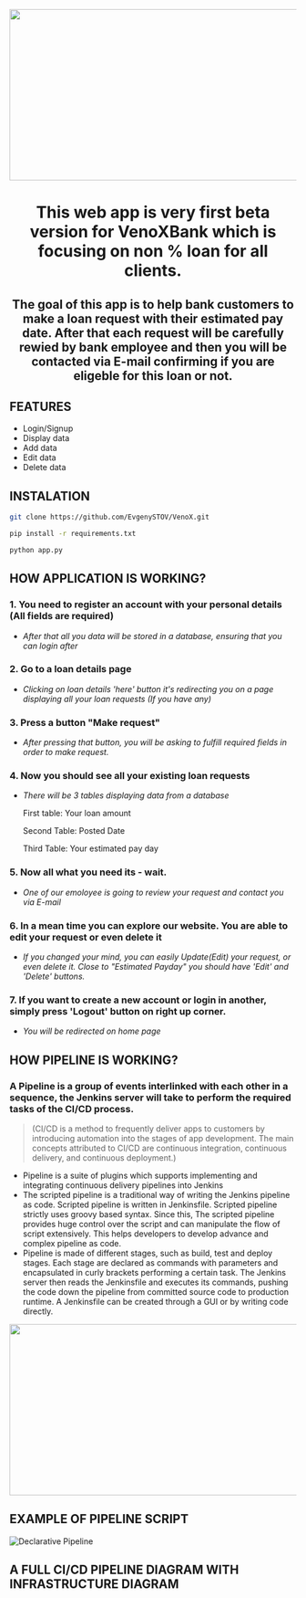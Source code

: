 <p align="center">
  <img width="800" height="300" src="https://user-images.githubusercontent.com/107706039/182932807-84d6646c-08c7-405d-b743-1f3954e4bce8.jpg">
</p>

# <p align="center"> This web app is very first beta version for VenoXBank which is focusing on non % loan for all clients.</p> 

## <p align="center"> The goal of this app is to help bank customers to make a loan request with their estimated pay date. After that each request will be carefully rewied by bank employee and then you will be contacted via E-mail confirming if you are eligeble for this loan or not. </p>


## FEATURES
- Login/Signup
- Display data
- Add data
- Edit data
- Delete data

## INSTALATION

```bash
git clone https://github.com/EvgenySTOV/VenoX.git
```
```bash
pip install -r requirements.txt
```
```bash
python app.py
```
## HOW APPLICATION IS WORKING?

### 1. You need to register an account with your personal details (All fields are required)
- *After that all you data will be stored in a database, ensuring that you can login after*
### 2. Go to a loan details page
- *Clicking on loan details 'here' button it's redirecting you on a page displaying all your loan requests (If you have any)*
### 3. Press a button "Make request"
- *After pressing that button, you will be asking to fulfill required fields in order to make request.*
### 4. Now you should see all your existing loan requests
- *There will be 3 tables displaying data from a database*
    <p>First table: Your loan amount </p>
    <p>Second Table: Posted Date </p>
    <p>Third Table: Your estimated pay day </p>
### 5. Now all what you need its - wait.
- *One of our emoloyee is going to review your request and contact you via E-mail*
### 6. In a mean time you can explore our website. You are able to edit your request or even delete it
- *If you changed your mind, you can easily Update(Edit) your request, or even delete it. Close to "Estimated Payday" you should have 'Edit' and 'Delete' buttons.*
### 7. If you want to create a new account or login in another, simply press 'Logout' button on right up corner.
- *You will be redirected on home page*

## HOW PIPELINE IS WORKING?
### A Pipeline is a group of events interlinked with each other in a sequence, the Jenkins server will take to perform the required tasks of the CI/CD process.
> (CI/CD is a method to frequently deliver apps to customers by introducing automation into the stages of app development. The main concepts attributed to CI/CD are continuous integration, continuous delivery, and continuous deployment.)
- Pipeline is a suite of plugins which supports implementing and integrating continuous delivery pipelines into Jenkins
- The scripted pipeline is a traditional way of writing the Jenkins pipeline as code. Scripted pipeline is written in Jenkinsfile. Scripted pipeline strictly uses groovy based syntax. Since this, The scripted pipeline provides huge control over the script and can manipulate the flow of script extensively. This helps developers to develop advance and complex pipeline as code.
- Pipeline is made of different stages, such as build, test and deploy stages. Each stage are declared as commands with parameters and encapsulated in curly brackets
performing a certain task. The Jenkins server then reads the Jenkinsfile and executes its commands, pushing the code down the pipeline from committed source code to production runtime. A Jenkinsfile can be created through a GUI or by writing code directly.

<p align="center">
  <img width="800" height="300" src="https://user-images.githubusercontent.com/107706039/182934438-22146222-5fdb-48d5-bdaf-e9152498c41a.png">
</p>

## EXAMPLE OF PIPELINE SCRIPT
![Declarative Pipeline](https://user-images.githubusercontent.com/107706039/182931938-2c712421-d5af-404b-8e89-fc3ad47f8400.png)

## A FULL CI/CD PIPELINE DIAGRAM WITH INFRASTRUCTURE DIAGRAM
